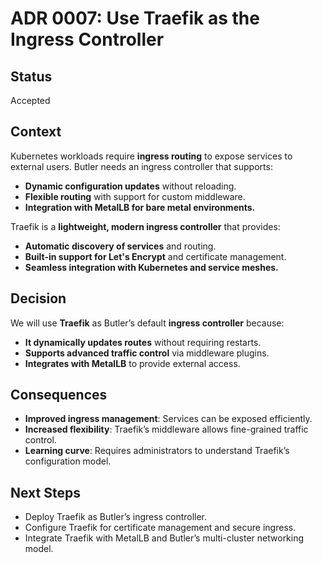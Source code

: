 # ADR 0007: Use Traefik as the Ingress Controller

## Status
Accepted

## Context
Kubernetes workloads require **ingress routing** to expose services to external users. Butler needs an ingress controller that supports:
- **Dynamic configuration updates** without reloading.
- **Flexible routing** with support for custom middleware.
- **Integration with MetalLB for bare metal environments.**

Traefik is a **lightweight, modern ingress controller** that provides:
- **Automatic discovery of services** and routing.
- **Built-in support for Let's Encrypt** and certificate management.
- **Seamless integration with Kubernetes and service meshes.**

## Decision
We will use **Traefik** as Butler’s default **ingress controller** because:
- **It dynamically updates routes** without requiring restarts.
- **Supports advanced traffic control** via middleware plugins.
- **Integrates with MetalLB** to provide external access.

## Consequences
- **Improved ingress management**: Services can be exposed efficiently.
- **Increased flexibility**: Traefik’s middleware allows fine-grained traffic control.
- **Learning curve**: Requires administrators to understand Traefik’s configuration model.

## Next Steps
- Deploy Traefik as Butler’s ingress controller.
- Configure Traefik for certificate management and secure ingress.
- Integrate Traefik with MetalLB and Butler’s multi-cluster networking model.

